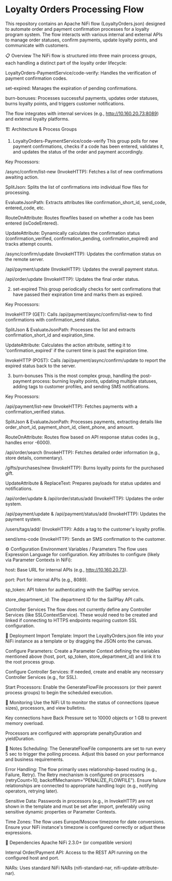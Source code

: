 # Loyalty Orders Processing Flow

This repository contains an Apache NiFi flow (LoyaltyOrders.json) designed to automate order and payment confirmation processes for a loyalty program system. The flow interacts with various internal and external APIs to manage order statuses, confirm payments, update loyalty points, and communicate with customers.

📋 Overview
The NiFi flow is structured into three main process groups, each handling a distinct part of the loyalty order lifecycle:

LoyaltyOrders-PaymentService/code-verify: Handles the verification of payment confirmation codes.

set-expired: Manages the expiration of pending confirmations.

burn-bonuses: Processes successful payments, updates order statuses, burns loyalty points, and triggers customer notifications.

The flow integrates with internal services (e.g., http://10.160.20.73:8089) and external loyalty platforms.

🏗️ Architecture & Process Groups
1. LoyaltyOrders-PaymentService/code-verify
This group polls for new payment confirmations, checks if a code has been entered, validates it, and updates the status of the order and payment accordingly.

Key Processors:

/async/confirm/list-new (InvokeHTTP): Fetches a list of new confirmations awaiting action.

SplitJson: Splits the list of confirmations into individual flow files for processing.

EvaluateJsonPath: Extracts attributes like confirmation_short_id, send_code, entered_code, etc.

RouteOnAttribute: Routes flowfiles based on whether a code has been entered (isCodeEntered).

UpdateAttribute: Dynamically calculates the confirmation status (confirmation_verified, confirmation_pending, confirmation_expired) and tracks attempt counts.

/async/confirm/update (InvokeHTTP): Updates the confirmation status on the remote server.

/api/payment/update (InvokeHTTP): Updates the overall payment status.

/api/order/update (InvokeHTTP): Updates the final order status.

2. set-expired
This group periodically checks for sent confirmations that have passed their expiration time and marks them as expired.

Key Processors:

InvokeHTTP (GET): Calls /api/payment/async/confirm/list-new to find confirmations with confirmation_send status.

SplitJson & EvaluateJsonPath: Processes the list and extracts confirmation_short_id and expiration_time.

UpdateAttribute: Calculates the action attribute, setting it to 'confirmation_expired' if the current time is past the expiration time.

InvokeHTTP (POST): Calls /api/payment/async/confirm/update to report the expired status back to the server.

3. burn-bonuses
This is the most complex group, handling the post-payment process: burning loyalty points, updating multiple statuses, adding tags to customer profiles, and sending SMS notifications.

Key Processors:

/api/payment/list-new (InvokeHTTP): Fetches payments with a confirmation_verified status.

SplitJson & EvaluateJsonPath: Processes payments, extracting details like order_short_id, payment_short_id, client_phone, and amount.

RouteOnAttribute: Routes flow based on API response status codes (e.g., handles error -6000).

/api/order/search (InvokeHTTP): Fetches detailed order information (e.g., store details, commentary).

/gifts/purchases/new (InvokeHTTP): Burns loyalty points for the purchased gift.

UpdateAttribute & ReplaceText: Prepares payloads for status updates and notifications.

/api/order/update & /api/order/status/add (InvokeHTTP): Updates the order system.

/api/payment/update & /api/payment/status/add (InvokeHTTP): Updates the payment system.

/users/tags/add/ (InvokeHTTP): Adds a tag to the customer's loyalty profile.

send/sms-code (InvokeHTTP): Sends an SMS confirmation to the customer.

⚙️ Configuration
Environment Variables / Parameters
The flow uses Expression Language for configuration. Key attributes to configure (likely via Parameter Contexts in NiFi):

host: Base URL for internal APIs (e.g., http://10.160.20.73).

port: Port for internal APIs (e.g., 8089).

sp_token: API token for authenticating with the SailPlay service.

store_department_id: The department ID for the SailPlay API calls.

Controller Services
The flow does not currently define any Controller Services (like SSLContextService). These would need to be created and linked if connecting to HTTPS endpoints requiring custom SSL configuration.

🚀 Deployment
Import Template: Import the LoyaltyOrders.json file into your NiFi instance as a template or by dragging the JSON onto the canvas.

Configure Parameters: Create a Parameter Context defining the variables mentioned above (host, port, sp_token, store_department_id) and link it to the root process group.

Configure Controller Services: If needed, create and enable any necessary Controller Services (e.g., for SSL).

Start Processors: Enable the GenerateFlowFile processors (or their parent process groups) to begin the scheduled execution.

🔧 Monitoring
Use the NiFi UI to monitor the status of connections (queue sizes), processors, and view bulletins.

Key connections have Back Pressure set to 10000 objects or 1 GB to prevent memory overload.

Processors are configured with appropriate penaltyDuration and yieldDuration.

📝 Notes
Scheduling: The GenerateFlowFile components are set to run every 5 sec to trigger the polling process. Adjust this based on your performance and business requirements.

Error Handling: The flow primarily uses relationship-based routing (e.g., Failure, Retry). The Retry mechanism is configured on processors (retryCount=10, backoffMechanism="PENALIZE_FLOWFILE"). Ensure failure relationships are connected to appropriate handling logic (e.g., notifying operators, retrying later).

Sensitive Data: Passwords in processors (e.g., in InvokeHTTP) are not shown in the template and must be set after import, preferably using sensitive dynamic properties or Parameter Contexts.

Time Zones: The flow uses Europe/Moscow timezone for date conversions. Ensure your NiFi instance's timezone is configured correctly or adjust these expressions.

🧩 Dependencies
Apache NiFi 2.3.0+ (or compatible version)

Internal Order/Payment API: Access to the REST API running on the configured host and port.

NARs: Uses standard NiFi NARs (nifi-standard-nar, nifi-update-attribute-nar).
